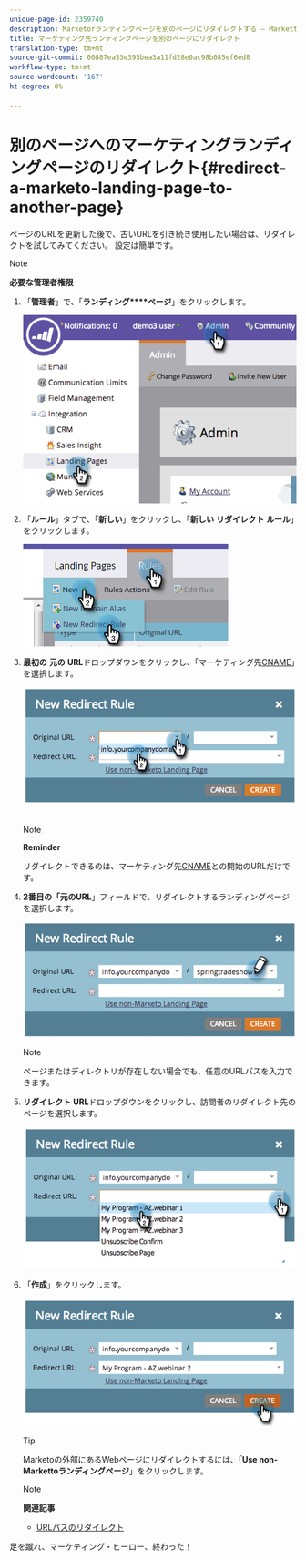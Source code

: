 ```yaml
---
unique-page-id: 2359740
description: Marketorランディングページを別のページにリダイレクトする — Marketto Docs — 製品ドキュメント
title: マーケティング先ランディングページを別のページにリダイレクト
translation-type: tm+mt
source-git-commit: 00887ea53e395bea3a11fd28e0ac98b085ef6ed8
workflow-type: tm+mt
source-wordcount: '167'
ht-degree: 0%

---
```



# 別のページへのマーケティングランディングページのリダイレクト{#redirect-a-marketo-landing-page-to-another-page}

ページのURLを更新した後で、古いURLを引き続き使用したい場合は、リダイレクトを試してみてください。 設定は簡単です。

>[!NOTE]
>
>**必要な管理者権限**

1. 「**管理者**」で、「**ランディング****ページ**」をクリックします。

   ![](assets/image2014-9-25-15-3a43-3a39.png)

1. 「**ルール**」タブで、「**新しい**」をクリックし、「**新しい** **リダイレクト** **ルール**」をクリックします。

   ![](assets/two-1.png)

1. **最初の** **元の** **URL**&#x200B;ドロップダウンをクリックし、「マーケティング先[CNAME](customize-your-landing-page-urls-with-a-cname.md)」を選択します。

   ![](assets/image2014-9-25-15-3a46-3a20.png)

   >[!NOTE]
   >
   >**Reminder**
   >
   >
   >リダイレクトできるのは、マーケティング先[CNAME](customize-your-landing-page-urls-with-a-cname.md)との開始のURLだけです。

1. **2番目の「元のURL**」フィールドで、リダイレクトするランディングページを選択します。

   ![](assets/image2014-9-25-15-3a47-3a20.png)

   >[!NOTE]
   >
   >ページまたはディレクトリが存在しない場合でも、任意のURLパスを入力できます。

1. **リダイレクト** **URL**&#x200B;ドロップダウンをクリックし、訪問者のリダイレクト先のページを選択します。

   ![](assets/image2014-9-25-15-3a47-3a53.png)

1. 「**作成**」をクリックします。

   ![](assets/image2014-9-25-15-3a48-3a5.png)

   >[!TIP]
   >
   >Marketoの外部にあるWebページにリダイレクトするには、「**Use non-Markettoランディングページ**」をクリックします。

   >[!NOTE]
   >
   >**関連記事**
   >
   >    
   >    
   >    * [URLパスのリダイレクト](../../../../product-docs/demand-generation/landing-pages/personalizing-landing-pages/redirect-a-url-path.md)


足を蹴れ、マーケティング・ヒーロー、終わった！